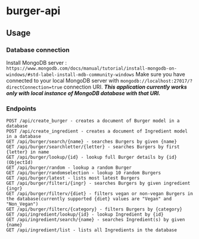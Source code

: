 # burger-api
## Usage
### Database connection
Install MongoDB server : `https://www.mongodb.com/docs/manual/tutorial/install-mongodb-on-windows/#std-label-install-mdb-community-windows`
Make sure you have connected to your local MongoDB server with `mongodb://localhost:27017/?directConnection=true` connection URI.
***This application currently works only with local instance of MongoDB database with that URI.***
### Endpoints
```
POST /api/create_burger - creates a document of Burger model in a database 
POST /api/create_ingredient - creates a document of Ingredient model in a database 
GET /api/burger/search/{name} - searches Burgers by given {name}
GET /api/burger/searchletter/{letter} - searches Burgers by first {letter} in name
GET /api/burger/lookup/{id} - lookup full Burger details by {id}(ObjectId)
GET /api/burger/random - lookup a random Burger
GET /api/burger/randomselection - lookup 10 random Burgers
GET /api/burger/latest - lists most latest Burgers
GET /api/burger/filteri/{ingr} - searches Burgers by given ingredient {ingr}
GET /api/burger/filterv/{diet} - filters vegan or non-vegan Burgers in the database(currently supported {diet} values are "Vegan" and "Non_Vegan")
GET /api/burger/filterc/{category} - filters Burgers by {category}
GET /api/ingredient/lookup/{id} - lookup Ingredient by {id}
GET /api/ingredient/search/{name} - searches Ingredient(s) by given {name}
GET /api/ingredient/list - lists all Ingredients in the database
```
